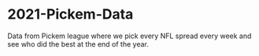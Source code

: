 # 2021-Pickem-Data
Data from Pickem league where we pick every NFL spread every week and see who did the best at the end of the year.
